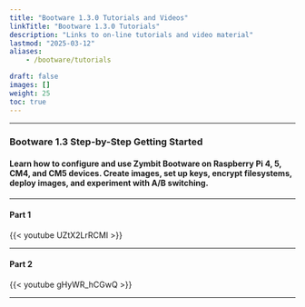 ```yaml
---
title: "Bootware 1.3.0 Tutorials and Videos"
linkTitle: "Bootware 1.3.0 Tutorials" 
description: "Links to on-line tutorials and video material"
lastmod: "2025-03-12"
aliases:
    - /bootware/tutorials

draft: false
images: []
weight: 25
toc: true
---
```


-----
### Bootware 1.3 Step-by-Step Getting Started

#### Learn how to configure and use Zymbit Bootware on Raspberry Pi 4, 5, CM4, and CM5 devices. Create images, set up keys, encrypt filesystems, deploy images, and experiment with A/B switching.

-----
#### Part 1

{{< youtube UZtX2LrRCMI >}}
<br>

-----
#### Part 2

{{< youtube gHyWR_hCGwQ >}}
<br>

-----



